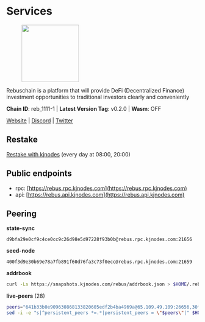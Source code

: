 # Services

<figure><img src="https://raw.githubusercontent.com/kj89/testnet_manuals/main/pingpub/logos/rebus.png" width="150" alt=""><figcaption></figcaption></figure>

Rebuschain is a platform that will provide DeFi (Decentralized Finance)  investment opportunities to traditional investors clearly and conveniently

**Chain ID**: reb_1111-1 | **Latest Version Tag**: v0.2.0 | **Wasm**: OFF

[Website](https://www.rebuschain.com) | [Discord](https://discord.gg/rebuschain) | [Twitter](https://twitter.com/RebusChain)

## Restake

[Restake with kjnodes](https://restake.app/rebus/rebusvaloper1vndzy8y55ylgpmmsc34uy8rm6kqlml6ffs9lrv) (every day at 08:00, 20:00)
## Public endpoints

* rpc: [https://rebus.rpc.kjnodes.com](https://rebus.rpc.kjnodes.com)
* api: [https://rebus.api.kjnodes.com](https://rebus.api.kjnodes.com)

## Peering

**state-sync**

```text
d9bfa29e0cf9c4ce0cc9c26d98e5d97228f93b0b@rebus.rpc.kjnodes.com:21656
```

**seed-node**

```text
400f3d9e30b69e78a7fb891f60d76fa3c73f0ecc@rebus.rpc.kjnodes.com:21659
```

**addrbook**
```bash
curl -Ls https://snapshots.kjnodes.com/rebus/addrbook.json > $HOME/.rebusd/config/addrbook.json
```

**live-peers** (28)
```bash
peers="641b33b0e909630868133820605edf2b4ba4969a@65.109.49.109:26656,30ff8100fefac53ee40ef7631f1a3c66ca2b82cf@135.181.164.90:26656,346bf012c17fa30ef70ae72f082374838626532a@65.108.106.131:26696,d3a8fdbe6776fc71998fa893abcd634461b52b19@65.109.92.241:40106,5f29f14fe3dd7e1d86caa4d344e67ee81c32255f@65.109.37.228:26656,1fcb45323f9045707c0c344a60d7cb906008cfaf@65.109.80.176:26656,18ec83c4e3938aec31a3a32154969107739f0b81@135.181.153.228:26656,4a4d2e7070e05ad6c13628d2f191d96172659452@65.109.65.210:40656,12703ce9efe6c1171c193dae2e2041a2be610852@65.108.44.149:29656,10eb2d456219ea712c696251ddf231bbec6d987c@65.109.37.58:15656,b212d5740b2e11e54f56b072dc13b6134650cfb5@169.155.168.16:26656,57f475bb44fc6f121790d523ce06fb4e0ad9ab69@141.95.65.73:17256,ce38728ac38ebbb4a72d496d42f8e9030af441d7@162.19.137.25:26656,a3d975c913570ad217d9a3de01a8616ad5ce20f8@142.132.128.137:26656,6d8c83cc702365363b829a14efdd414401da369b@23.88.69.167:27565,ab6a4ae2857ac05fa8f45b03871fa3945193fc61@46.4.81.204:35656,3a49b0d49e2dcc0fb28d97b77c4e101f20de5842@155.133.22.8:23256,6daeb8cfea285f561e167a0d94718b61e2cf7944@5.189.187.36:21656,d9bfa29e0cf9c4ce0cc9c26d98e5d97228f93b0b@65.109.88.38:21656,e056318da91e77585f496333040e00e12f6941d1@51.83.97.166:26656,bb2a7dc81b9bd0e017409a2bbb71b12bb899e743@178.63.22.117:26656,1749a8f0aa533fc92c1212366c22c0993fbb1545@51.178.47.116:26656,b8c42fcb311b47cdb8285b5697f661fbba5bf1a5@51.68.157.129:26656,36afb1c827f52d38d7cd328b384d644b531b5997@65.108.238.102:17256,5fb9952f3eaeb5be3aab37425831c2a4830a019d@65.21.133.125:29656,d12f9b52ca0e11cdeca5c46e802249ade4c39c45@185.248.24.40:26656,0863966356f6532377aeba663415258d44ddbd13@88.99.164.158:40106,9d17d1c5b5d3b8c9e7ffab264b45b5dd979116f3@65.109.24.188:26656"
sed -i -e "s|^persistent_peers *=.*|persistent_peers = \"$peers\"|" $HOME/.rebusd/config/config.toml
```
